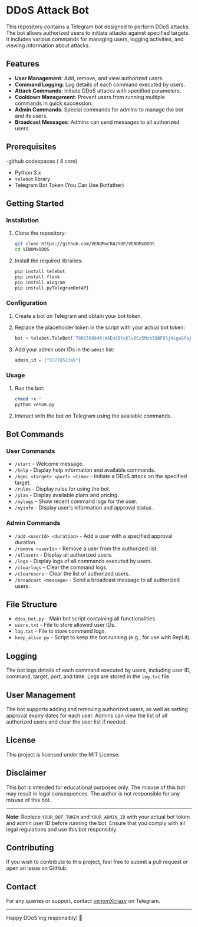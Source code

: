 # DDoS Attack Bot

This repository contains a Telegram bot designed to perform DDoS attacks. The bot allows authorized users to initiate attacks against specified targets. It includes various commands for managing users, logging activities, and viewing information about attacks. 

## Features

- **User Management**: Add, remove, and view authorized users.
- **Command Logging**: Log details of each command executed by users.
- **Attack Commands**: Initiate DDoS attacks with specified parameters.
- **Cooldown Management**: Prevent users from running multiple commands in quick succession.
- **Admin Commands**: Special commands for admins to manage the bot and its users.
- **Broadcast Messages**: Admins can send messages to all authorized users.

## Prerequisites
-github codespaces ( 4 core)
- Python 3.x
- `telebot` library
- Telegram Bot Token (You Can Use Botfather)

## Getting Started

### Installation

1. Clone the repository:

   ```sh
   git clone https://github.com/VENOMxCRAZYOP/VENOMxDDOS
   cd VENOMxDDOS
   ```

2. Install the required libraries:

   ```sh
   pip install telebot
   pip install flask
   pip install aiogram
   pip install pyTelegramBotAPI
   ```

### Configuration

1. Create a bot on Telegram and obtain your bot token.

2. Replace the placeholder token in the script with your actual bot token:

   ```python
   bot = telebot.TeleBot('7801598846:AAEnS5YsKlv6Cz5Mzb3QBF03j4igaGfajRQ')
   ```

3. Add your admin user IDs in the `admit` list:

   ```python
   admin_id = ["5577852349"]
   ```

### Usage

1. Run the bot:

   ```sh
   chmod +x *
   python venom.py
   ```

2. Interact with the bot on Telegram using the available commands.

## Bot Commands

### User Commands

- `/start` - Welcome message.
- `/help` - Display help information and available commands.
- `/bgmi <target> <port> <time>` - Initiate a DDoS attack on the specified target.
- `/rules` - Display rules for using the bot.
- `/plan` - Display available plans and pricing.
- `/mylogs` - Show recent command logs for the user.
- `/myinfo` - Display user's information and approval status.

### Admin Commands

- `/add <userId> <duration>` - Add a user with a specified approval duration.
- `/remove <userId>` - Remove a user from the authorized list.
- `/allusers` - Display all authorized users.
- `/logs` - Display logs of all commands executed by users.
- `/clearlogs` - Clear the command logs.
- `/clearusers` - Clear the list of authorized users.
- `/broadcast <message>` - Send a broadcast message to all authorized users.

## File Structure

- `ddos_bot.py` - Main bot script containing all functionalities.
- `users.txt` - File to store allowed user IDs.
- `log.txt` - File to store command logs.
- `keep_alive.py` - Script to keep the bot running (e.g., for use with Repl.it).

## Logging

The bot logs details of each command executed by users, including user ID, command, target, port, and time. Logs are stored in the `log.txt` file.

## User Management

The bot supports adding and removing authorized users, as well as setting approval expiry dates for each user. Admins can view the list of all authorized users and clear the user list if needed.

## License

This project is licensed under the MIT License.

## Disclaimer

This bot is intended for educational purposes only. The misuse of this bot may result in legal consequences. The author is not responsible for any misuse of this bot.

---

**Note**: Replace `YOUR_BOT_TOKEN` and `YOUR_ADMIN_ID` with your actual bot token and admin user ID before running the bot. Ensure that you comply with all legal regulations and use this bot responsibly.

## Contributing

If you wish to contribute to this project, feel free to submit a pull request or open an issue on GitHub.

## Contact

For any queries or support, contact [venomXcrazy](https://t.me/venomXcrazy) on Telegram. 

---

Happy DDoS'ing responsibly! 🚀
